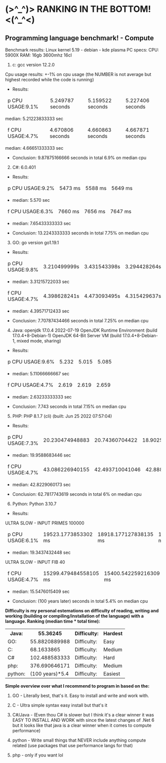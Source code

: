 <h1>(>^_^)> RANKING IN THE BOTTOM! <(^_^<)</h1>
<h2>Programming language benchmark! - Compute</h2>

Benchmark results: Linux kernel 5.19 - debian - kde plasma
PC specs:
CPU: 5900X
RAM: 16gb 3600mhz 16cl

1. c: gcc version 12.2.0

Cpu usage results: +-1% on cpu usage (the NUMBER is not average but highest recorded while the code is running)

* Results:

<table>
<thead>
  <tr>
    <td>p CPU USAGE:9.1%</td>
    <td>5.249787 seconds</td>
    <td>5.159522 seconds</td>
    <td>5.227406 seconds</td>
  </tr>
</thead>
</table>

median: 5.21223833333 sec

<table>
<thead>
  <tr>
    <td>f CPU USAGE:4.7%</td>
    <td>4.670806 seconds</td>
    <td>4.660863 seconds</td>
    <td>4.667871 seconds</td>
  </tr>
</thead>
</table>

median: 4.66651333333 sec

* Conclusion: 9.87875166666 seconds in total 6.9% on median cpu


2. C#: 6.0.401

* Results:

<table>
<thead>
  <tr>
    <td>p CPU USAGE:9.2%</td>
    <td>5473 ms</td>
    <td>5588 ms</td>
    <td>5649 ms</td>
  </tr>
</thead>
</table>

- median: 5.570 sec

<table>
<thead>
  <tr>
    <td>f CPU USAGE:6.3%</td>
    <td>7660 ms</td>
    <td>7656 ms</td>
    <td>7647 ms</td>
  </tr>
</thead>
</table>

- median: 7.65433333333 sec

* Conclusion: 13.2243333333 seconds in total 7.75% on median cpu


3. GO: go version go1.19.1

* Results:

<table>
<thead>
  <tr>
    <td>p CPU USAGE:9.8%</td>
    <td>3.210499999s</td>
    <td>3.431543398s</td>
    <td>3.294428264s</td>
  </tr>
</thead>
</table>

- median: 3.31215722033 sec

<table>
<thead>
  <tr>
    <td>f CPU USAGE:4.7%</td>
    <td>4.398628241s</td>
    <td>4.473093495s</td>
    <td>4.315429637s</td>
  </tr>
</thead>
</table>

- median: 4.39571712433 sec

* Conclusion: 7.70787434466 seconds in total 7.25% on median cpu


4. Java:
openjdk 17.0.4 2022-07-19
OpenJDK Runtime Environment (build 17.0.4+8-Debian-1)
OpenJDK 64-Bit Server VM (build 17.0.4+8-Debian-1, mixed mode, sharing)

* Results:

<table>
<thead>
  <tr>
    <td>p CPU USAGE:9.6%</td>
    <td>5.232</td>
    <td>5.015</td>
    <td>5.085</td>
  </tr>
</thead>
</table>

- median: 5.11066666667 sec

<table>
<thead>
  <tr>
    <td>f CPU USAGE:4.7%</td>
    <td>2.619</td>
    <td>2.619</td>
    <td>2.659</td>
  </tr>
</thead>
</table>

- median: 2.63233333333 sec

* Conclusion: 7.743 seconds in total 7.15% on median cpu


5. PHP: PHP 8.1.7 (cli) (built: Jun 25 2022 07:57:04)

* Results:

<table>
<thead>
  <tr>
    <td>p CPU USAGE:7.3%</td>
    <td>20.230474948883</td>
    <td>20.74360704422</td>
    <td>18.90252304077</td>
    <td>15942.782878875732 ms</td>
  </tr>
</thead>
</table>

- median: 19.9588683446 sec

<table>
<thead>
  <tr>
    <td>f CPU USAGE:4.7%</td>
    <td>43.086226940155</td>
    <td>42.493710041046</td>
    <td>42.888781070709</td>
    <td>15942.782878875732 ms</td>
  </tr>
</thead>
</table>

- median: 42.8229060173 sec

* Conclusion: 62.7817743619 seconds in total 6% on median cpu


6. Python: Python 3.10.7

* Results:

ULTRA SLOW - INPUT PRIMES 100000
<table>
<thead>
  <tr>
    <td>p CPU USAGE:6.1%</td>
    <td>19523.1773853302 ms</td>
    <td>18918.177127838135 ms</td>
    <td>19589.87522125244 ms</td>
    <td>15942.782878875732 ms</td>
  </tr>
</thead>
</table>

- median: 19.3437432448 sec

ULTRA SLOW - INPUT FIB 40
<table>
<thead>
  <tr>
    <td>f CPU USAGE:4.7%</td>
    <td>15299.479484558105 ms</td>
    <td>15400.542259216309 ms</td>
    <td>15942.782878875732 ms</td>
    <td>15942.782878875732 ms</td>
  </tr>
</thead>
</table>

- median: 15.5476015409 sec

* Conclusion: (100 years later) seconds in total 5.4% on median cpu



<strong>Difficulty is my personal estemations on difficulty of reading, writing and working (building or compiling/installation of the language) with a language.
Ranking (median time * total time):</strong>

<table>
<tbody>
  <tr>
    <th>Java:</th>
    <th>55.36245</th>
    <th>Difficulty:</th>
    <th>Hardest</th>
  </tr>
  <tr>
    <td>GO:</td>
    <td>55.8820889988</td>
    <td>Difficulty:</td>
    <td>Easy</td>
  </tr>
  <tr>
    <td>C:</td>
    <td>68.1633865</td>
    <td>Difficulty:</td>
    <td>Medium</td>
  </tr>
  <tr>
    <td>C#</td>
    <td>102.488583333</td>
    <td>Difficulty:</td>
    <td>Hard</td>
  </tr>
  <tr>
    <td>php:</td>
    <td>376.690646171</td>
    <td>Difficulty:</td>
    <td>Medium</td>
  </tr>
  <tr>
    <td>python:</td>
    <td>(100 years)*5.4</td>
    <td>Difficulty:</td>
    <td>Easiest</td>
  </tr>
</tbody>
</table>

<strong>Simple overview over what I recommend to program in based on the:</strong>

1. GO - Literally best, that's it. Easy to install and write and work with.

2. C - Ultra simple syntax easy install but that's it

3. C#/Java - (Even thou C# is slower but I think it's a clear winner it was EASY TO INSTALL AND WORK with since
the latest changes of .Net 6 but it looks like that java is a clear winner when it comes to compute performance)

4. python - Write small things that NEVER include anything compute related (use packages that use performance langs for that)

5. php - only if you want lol
